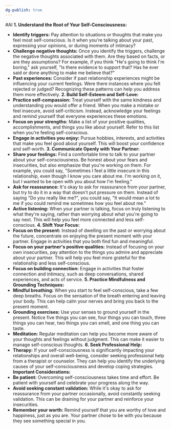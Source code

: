 ```yaml
---
dg-publish: true
---
```

#AI 
**1. Understand the Root of Your Self-Consciousness:**
*   **Identify triggers:** Pay attention to situations or thoughts that make you feel most self-conscious. Is it when you're talking about your past, expressing your opinions, or during moments of intimacy?
*   **Challenge negative thoughts:** Once you identify the triggers, challenge the negative thoughts associated with them. Are they based on facts, or are they assumptions? For example, if you think "He's going to think I'm boring," ask yourself, "Is there evidence to support that? Has he ever said or done anything to make me believe that?"
*   **Past experiences:** Consider if past relationship experiences might be influencing your current feelings. Were there instances where you felt rejected or judged? Recognizing these patterns can help you address them more effectively.
**2. Build Self-Esteem and Self-Love:**
*   **Practice self-compassion:** Treat yourself with the same kindness and understanding you would offer a friend. When you make a mistake or feel insecure, avoid self-criticism. Instead, acknowledge your feelings and remind yourself that everyone experiences these emotions.
*   **Focus on your strengths:** Make a list of your positive qualities, accomplishments, and things you like about yourself. Refer to this list when you're feeling self-conscious.
*   **Engage in activities you enjoy:** Pursue hobbies, interests, and activities that make you feel good about yourself. This will boost your confidence and self-worth.
**3. Communicate Openly with Your Partner:**
*   **Share your feelings:** Find a comfortable time to talk to your partner about your self-consciousness. Be honest about your fears and insecurities, but also emphasize that you're working on them. For example, you could say, "Sometimes I feel a little insecure in this relationship, even though I know you care about me. I'm working on it, but I wanted to be open with you about how I'm feeling."
*   **Ask for reassurance:** It's okay to ask for reassurance from your partner, but try to do it in a way that doesn't put pressure on them. Instead of saying "Do you really like me?", you could say, "It would mean a lot to me if you could remind me sometimes how you feel about me."
*   **Active listening:** When your partner is talking, focus on truly listening to what they're saying, rather than worrying about what you're going to say next. This will help you feel more connected and less self-conscious.
**4. Shift Your Focus:**
*   **Focus on the present:** Instead of dwelling on the past or worrying about the future, concentrate on enjoying the present moment with your partner. Engage in activities that you both find fun and meaningful.
*   **Focus on your partner's positive qualities:** Instead of focusing on your own insecurities, pay attention to the things you admire and appreciate about your partner. This will help you feel more grateful for the relationship and less self-conscious.
*   **Focus on building connection:** Engage in activities that foster connection and intimacy, such as deep conversations, shared experiences, and acts of service.
**5. Practice Mindfulness and Grounding Techniques:**
*   **Mindful breathing:** When you start to feel self-conscious, take a few deep breaths. Focus on the sensation of the breath entering and leaving your body. This can help calm your nerves and bring you back to the present moment.
*   **Grounding exercises:** Use your senses to ground yourself in the present. Notice five things you can see, four things you can touch, three things you can hear, two things you can smell, and one thing you can taste.
*   **Meditation:** Regular meditation can help you become more aware of your thoughts and feelings without judgment. This can make it easier to manage self-conscious thoughts.
**6. Seek Professional Help:**
*   **Therapy:** If your self-consciousness is significantly impacting your relationships and overall well-being, consider seeking professional help from a therapist or counselor. They can help you identify the underlying causes of your self-consciousness and develop coping strategies.
**Important Considerations:**
*   **Be patient:** Overcoming self-consciousness takes time and effort. Be patient with yourself and celebrate your progress along the way.
*   **Avoid seeking constant validation:** While it's okay to ask for reassurance from your partner occasionally, avoid constantly seeking validation. This can be draining for your partner and reinforce your insecurities.
*   **Remember your worth:** Remind yourself that you are worthy of love and happiness, just as you are. Your partner chose to be with you because they see something special in you.